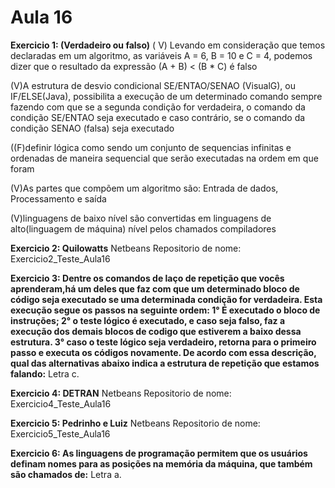# Aula 16
**Exercicio 1: (Verdadeiro ou falso)**
( V) Levando em consideração que temos declaradas em um algoritmo, as variáveis A =
6, B = 10 e C = 4, podemos dizer que o resultado da expressão (A + B) < (B * C) é falso

(V)A estrutura de desvio condicional SE/ENTAO/SENAO (VisualG), ou IF/ELSE(Java),
possibilita a execução de um determinado comando sempre fazendo com que se a
segunda condição for verdadeira, o comando da condição SE/ENTAO seja executado e
caso contrário, se o comando da condição SENAO (falsa) seja executado

((F)definir lógica como sendo um conjunto de sequencias infinitas e ordenadas de
maneira sequencial que serão executadas na ordem em que foram 

(V)As partes que compõem um algoritmo são: Entrada de dados, Processamento e
saída

(V)linguagens de baixo nível são convertidas em linguagens de alto(linguagem de
máquina) nível pelos chamados compiladores

**Exercicio 2: Quilowatts**
Netbeans 
Repositorio de nome: Exercicio2_Teste_Aula16

**Exercicio 3: Dentre os comandos de laço de repetição que vocês aprenderam,há um deles que faz com que um determinado bloco de código seja executado se
uma determinada condição for verdadeira. Esta execução segue os passos na 
seguinte ordem: 1° É executado o bloco de instruções; 2° o teste lógico é
executado, e caso seja falso, faz a execução dos demais blocos de codigo que
estiverem a baixo dessa estrutura. 3° caso o teste lógico seja verdadeiro, retorna
para o primeiro passo e executa os códigos novamente. De acordo com essa
descrição, qual das alternativas abaixo indica a estrutura de repetição que
estamos falando:**
Letra c.

**Exercicio 4: DETRAN**
Netbeans
Repositorio de nome: Exercicio4_Teste_Aula16

**Exercicio 5: Pedrinho e Luiz**
Netbeans
Repositorio de nome: Exercicio5_Teste_Aula16

**Exercicio 6: As linguagens de programação permitem que os usuários definam
nomes para as posições na memória da máquina, que também são chamados de:**
Letra a.
